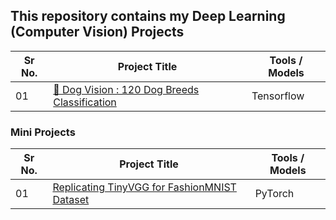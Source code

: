 ## This repository contains my Deep Learning (Computer Vision) Projects

|Sr No.| Project Title | Tools / Models |
|------|---------------|------------|
| 01 | [🐶 Dog Vision : 120 Dog Breeds Classification](https://github.com/abhijeetk597/project-dog-vision) | Tensorflow |

### Mini Projects

|Sr No.| Project Title | Tools / Models |
|------|---------------|------------|
| 01 | [Replicating TinyVGG for FashionMNIST Dataset](https://github.com/abhijeetk597/PyTorch-Practice/blob/main/03_Pytorch_CV.ipynb) | PyTorch |